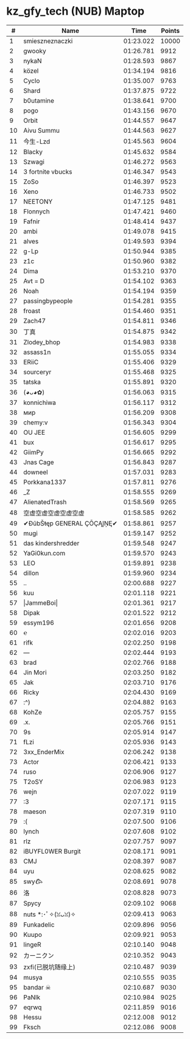 # kz_gfy_tech (NUB) Maptop

|  # | Name | Time | Points |
|-------------- | -------------- | -------------- | -------------- | 
| 1 | smieszneznaczki | 01:23.022 | 10000 | 
| 2 | gwooky | 01:26.781 | 9912 | 
| 3 | nykaN | 01:28.593 | 9867 | 
| 4 | közel | 01:34.194 | 9816 | 
| 5 | Cyclo | 01:35.007 | 9763 | 
| 6 | Shard | 01:37.875 | 9722 | 
| 7 | b0utamine | 01:38.641 | 9700 | 
| 8 | pogo | 01:43.156 | 9670 | 
| 9 | Orbit | 01:44.557 | 9647 | 
| 10 | Aivu Summu | 01:44.563 | 9627 | 
| 11 | 今生-Lzd | 01:45.563 | 9604 | 
| 12 | Blacky | 01:45.632 | 9584 | 
| 13 | Szwagi | 01:46.272 | 9563 | 
| 14 | 3 fortnite vbucks | 01:46.347 | 9543 | 
| 15 | ZoSo | 01:46.397 | 9523 | 
| 16 | Xeno | 01:46.733 | 9502 | 
| 17 | NEETONY | 01:47.125 | 9481 | 
| 18 | Flonnych | 01:47.421 | 9460 | 
| 19 | Fafnir | 01:48.414 | 9437 | 
| 20 | ambi | 01:49.078 | 9415 | 
| 21 | alves | 01:49.593 | 9394 | 
| 22 | g-Lp | 01:50.944 | 9385 | 
| 23 | z1c | 01:50.960 | 9382 | 
| 24 | Dima | 01:53.210 | 9370 | 
| 25 | Avt = D | 01:54.102 | 9363 | 
| 26 | Noah | 01:54.194 | 9359 | 
| 27 | passingbypeople | 01:54.281 | 9355 | 
| 28 | froast | 01:54.460 | 9351 | 
| 29 | Zach47 | 01:54.811 | 9346 | 
| 30 | 丁真 | 01:54.875 | 9342 | 
| 31 | Zlodey_bhop | 01:54.983 | 9338 | 
| 32 | assass1n | 01:55.055 | 9334 | 
| 33 | ERiiC | 01:55.406 | 9329 | 
| 34 | sourceryr | 01:55.468 | 9325 | 
| 35 | tatska | 01:55.891 | 9320 | 
| 36 | (◕ᴗ◕✿) | 01:56.063 | 9315 | 
| 37 | konnichiwa | 01:56.117 | 9312 | 
| 38 | мир | 01:56.209 | 9308 | 
| 39 | chemy:v | 01:56.343 | 9304 | 
| 40 | OU JEE | 01:56.605 | 9299 | 
| 41 | bux | 01:56.617 | 9295 | 
| 42 | GiimPy | 01:56.665 | 9292 | 
| 43 | Jnas Cage | 01:56.843 | 9287 | 
| 44 | downeel | 01:57.031 | 9283 | 
| 45 | Porkkana1337 | 01:57.811 | 9276 | 
| 46 | _Z | 01:58.555 | 9269 | 
| 47 | AlienatedTrash | 01:58.569 | 9265 | 
| 48 | 空虚空虚空虚空虚空虚 | 01:58.585 | 9262 | 
| 49 | ✔ĐûbŠŧęp GENERAL ÇŌÇĄĮŅĘ✔ | 01:58.861 | 9257 | 
| 50 | mugi | 01:59.147 | 9252 | 
| 51 | das kindershredder | 01:59.548 | 9247 | 
| 52 | YaGi0kun.com | 01:59.570 | 9243 | 
| 53 | LEO | 01:59.891 | 9238 | 
| 54 | dillon | 01:59.960 | 9234 | 
| 55 | .. | 02:00.688 | 9227 | 
| 56 | kuu | 02:01.118 | 9221 | 
| 57 | \|JammeBoi\| | 02:01.361 | 9217 | 
| 58 | Dipak | 02:01.522 | 9212 | 
| 59 | essym196 | 02:01.656 | 9208 | 
| 60 | ℮ | 02:02.016 | 9203 | 
| 61 | rifk | 02:02.250 | 9198 | 
| 62 | — | 02:02.444 | 9193 | 
| 63 | brad | 02:02.766 | 9188 | 
| 64 | Jin Mori | 02:03.250 | 9182 | 
| 65 | Jak | 02:03.710 | 9176 | 
| 66 | Ricky | 02:04.430 | 9169 | 
| 67 | :^) | 02:04.882 | 9163 | 
| 68 | KohZe | 02:05.757 | 9155 | 
| 69 | .x. | 02:05.766 | 9151 | 
| 70 | 9s | 02:05.914 | 9147 | 
| 71 | fLzi | 02:05.936 | 9143 | 
| 72 | 3xx_EnderMix | 02:06.242 | 9138 | 
| 73 | Actor | 02:06.421 | 9133 | 
| 74 | ruso | 02:06.906 | 9127 | 
| 75 | T2oSY | 02:06.983 | 9123 | 
| 76 | wejn | 02:07.022 | 9119 | 
| 77 | :3 | 02:07.171 | 9115 | 
| 78 | maeson | 02:07.319 | 9110 | 
| 79 | :( | 02:07.500 | 9106 | 
| 80 | lynch | 02:07.608 | 9102 | 
| 81 | rlz | 02:07.757 | 9097 | 
| 82 | iBUYFL0WER Burgit | 02:08.171 | 9091 | 
| 83 | CMJ | 02:08.397 | 9087 | 
| 84 | uyu | 02:08.625 | 9082 | 
| 85 | swy𐂃 | 02:08.691 | 9078 | 
| 86 | 洛 | 02:08.828 | 9073 | 
| 87 | Spycy | 02:09.102 | 9068 | 
| 88 | nuts *:･ﾟ✧(ꈍᴗꈍ)✧ | 02:09.413 | 9063 | 
| 89 | Funkadelic | 02:09.896 | 9056 | 
| 90 | Kuupo | 02:09.921 | 9053 | 
| 91 | lingeR | 02:10.140 | 9048 | 
| 92 | カーニクン | 02:10.352 | 9043 | 
| 93 | zxfi(已脱坑随缘上) | 02:10.487 | 9039 | 
| 94 | musya | 02:10.555 | 9035 | 
| 95 | bandar ☠ | 02:10.687 | 9030 | 
| 96 | PaNlk | 02:10.984 | 9025 | 
| 97 | eqrwq | 02:11.859 | 9016 | 
| 98 | Hessu | 02:12.008 | 9012 | 
| 99 | Fksch | 02:12.086 | 9008 | 

